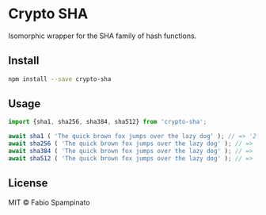 # Crypto SHA

Isomorphic wrapper for the SHA family of hash functions.

## Install

```sh
npm install --save crypto-sha
```

## Usage

```ts
import {sha1, sha256, sha384, sha512} from 'crypto-sha';

await sha1 ( 'The quick brown fox jumps over the lazy dog' ); // => '2fd4e1c67a2d28fced849ee1bb76e7391b93eb12'
await sha256 ( 'The quick brown fox jumps over the lazy dog' ); // => 'd7a8fbb307d7809469ca9abcb0082e4f8d5651e46d3cdb762d02d0bf37c9e592'
await sha384 ( 'The quick brown fox jumps over the lazy dog' ); // => 'ca737f1014a48f4c0b6dd43cb177b0afd9e5169367544c494011e3317dbf9a509cb1e5dc1e85a941bbee3d7f2afbc9b1'
await sha512 ( 'The quick brown fox jumps over the lazy dog' ); // => '07e547d9586f6a73f73fbac0435ed76951218fb7d0c8d788a309d785436bbb642e93a252a954f23912547d1e8a3b5ed6e1bfd7097821233fa0538f3db854fee6'
```

## License

MIT © Fabio Spampinato
